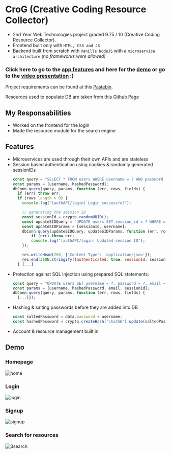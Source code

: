 # CroG (Creative Coding Resource Collector)
- 2nd Year Web Technologies project graded 9.75 / 10 (Creative Coding Resource Collector).
- Frontend built only with `HTML, CSS and JS`
- Backend built from scratch with `Vanilla NodeJS` with a `microservice architecture` _(no frameworks were allowed)_

  
### Click here to go to the [app features](#features) and here for the [demo](#demo) or go to the [video presentation](https://youtu.be/XvJXHpOBcYQ) :)

Project requirements can be found at this [Pastebin](https://pastebin.com/F5GyqhHJ).

Resources used to populate DB are taken from [this Github Page](https://github.com/terkelg/awesome-creative-coding)

## My Responsabilities
- Worked on the frontend for the login
- Made the resource module for the search engine

## Features
- Microservices are used through their own APIs and are stateless
- Session based authentication using cookies & randomly generated sessionIDs
  ```Javascript
  const query = "SELECT * FROM users WHERE username = ? AND password = ?";
  const params = [username, hashedPassword];
  dbConn.query(query, params, function (err, rows, fields) {
    if (err) throw err;
    if (rows.length > 0) {
      console.log("[authAPI/login] Login successful");

      // generating the session ID
      const sessionId = crypto.randomUUID();
      const updateSIDQuery = "UPDATE users SET session_id = ? WHERE username = ?";
      const updateSIDParams = [sessionId, username];
      dbConn.query(updateSIDQuery, updateSIDParams, function (err, rows, fields) {
          if (err) throw err;
          console.log("[authAPI/login] Updated session ID");
      });
  
      res.writeHead(200, {'Content-Type': 'application/json'});
      res.end(JSON.stringify({authenticated: true, sessionId: sessionId}));
    } [...]
  ```
- Protection against SQL Injection using prepared SQL statements:
   ```Javascript
   const query = "UPDATE users SET username = ?, password = ?, email = ? WHERE session_id = ?";
   const params = [username, hashedPassword, email, sessionId];
   dbConn.query(query, params, function (err, rows, fields) {
     [...]});
   ```
- Hashing & salting passwords before they are added into DB
  ```Javascript
  const saltedPassword = data.password + username;
  const hashedPassword = crypto.createHash('sha256').update(saltedPassword).digest('hex');
   ```
- Account & resource management built in


## Demo

### Homepage
![home](https://github.com/mateipruteanu/CroG/assets/35728927/f05d5b82-71ac-420a-ad6a-947f31619a14)

### Login
![login](https://github.com/mateipruteanu/CroG/assets/35728927/82bc74fe-8367-4c1f-800f-cc65b1a97635)

### Signup
![signup](https://github.com/mateipruteanu/CroG/assets/35728927/169e3e10-0ab2-4472-ab53-17c19afbf413)

### Search for resources
![3search](https://github.com/mateipruteanu/CroG/assets/35728927/a914124c-6823-4169-aa18-975719b17e3b)
